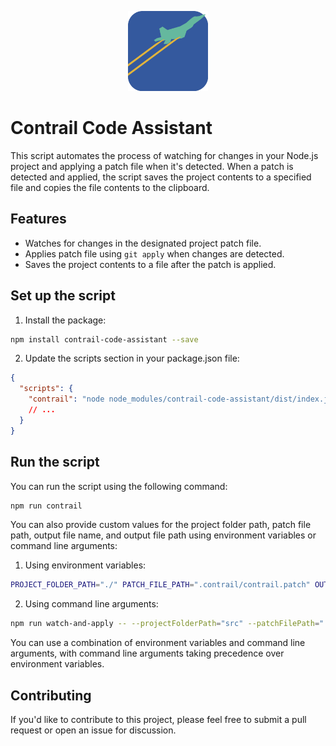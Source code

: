 <p style="text-align: center">
   <img style="display: inline-block;" width="128" height="128" src="https://github.com/vitalizatroutine/contrail-code-assistant/raw/main/contrail.png" />
</p>

# Contrail Code Assistant

This script automates the process of watching for changes in your Node.js project and applying a patch file when it's detected. When a patch is detected and applied, the script saves the project contents to a specified file and copies the file contents to the clipboard.

## Features

- Watches for changes in the designated project patch file.
- Applies patch file using `git apply` when changes are detected.
- Saves the project contents to a file after the patch is applied.

## Set up the script

1. Install the package:

```sh
npm install contrail-code-assistant --save
```

2. Update the scripts section in your package.json file:

```json
{
  "scripts": {
    "contrail": "node node_modules/contrail-code-assistant/dist/index.js"
    // ...
  }
}
```

## Run the script

You can run the script using the following command:
```sh
npm run contrail
```

You can also provide custom values for the project folder path, patch file path, output file name, and output file path using environment variables or command line arguments:

1. Using environment variables:
```sh
PROJECT_FOLDER_PATH="./" PATCH_FILE_PATH=".contrail/contrail.patch" OUTPUT_FILE_NAME="contrail_prepared_response.txt" OUTPUT_FILE=".contrail/contrail_prepared_response.txt"
```
2. Using command line arguments:
``` sh
npm run watch-and-apply -- --projectFolderPath="src" --patchFilePath=".contrail/contrail.patch" --outputFileName="contrail_prepared_response.txt" --outputFile=".contrail/contrail_prepared_response.txt"
```

You can use a combination of environment variables and command line arguments, with command line arguments taking precedence over environment variables.

## Contributing
If you'd like to contribute to this project, please feel free to submit a pull request or open an issue for discussion.
